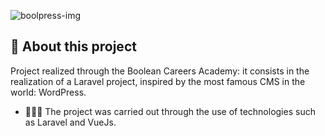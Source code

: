 ![boolpress-img](https://user-images.githubusercontent.com/78272736/133115867-e2d47d5b-d5fc-4db2-afc7-5dfff9334961.png)

## 🐲 About this project

Project realized through the Boolean Careers Academy: it consists in the realization of a Laravel project, inspired by the most famous CMS in the world: WordPress.

- 👨🏻🍜 The project was carried out through the use of technologies such as Laravel and VueJs.


